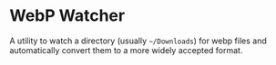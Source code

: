 # WebP Watcher
A utility to watch a directory (usually `~/Downloads`) for webp files and automatically convert them to a more widely accepted format.
